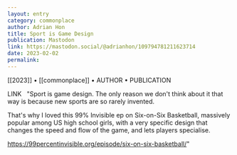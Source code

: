 ```yaml
---
layout: entry
category: commonplace
author: Adrian Hon
title: Sport is Game Design
publication: Mastodon
link: https://mastodon.social/@adrianhon/109794781211623714
date: 2023-02-02
permalink:
---
```


[[2023]] • [[commonplace]] • AUTHOR • PUBLICATION

LINK
 
"Sport is game design. The only reason we don't think about it that way is because new sports are so rarely invented.

That's why I loved this 99% Invisible ep on Six-on-Six Basketball, massively popular among US high school girls, with a very specific design that changes the speed and flow of the game, and lets players specialise.

<https://99percentinvisible.org/episode/six-on-six-basketball/>"
